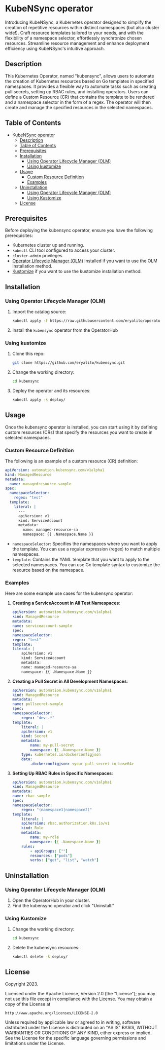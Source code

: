 # KubeNSync operator
Introducing KubeNSync, a Kubernetes operator designed to simplify the creation of repetitive resources within distinct namespaces (but also cluster wide!). Craft resource templates tailored to your needs, and with the flexibility of a namespace selector, effortlessly synchronize chosen resources. Streamline resource management and enhance deployment efficiency using KubeNSync's intuitive approach.

## Description
This Kubernetes Operator, named "kubensync", allows users to automate the creation of Kubernetes resources based on Go templates in specified namespaces. It provides a flexible way to automate tasks such as creating pull secrets, setting up RBAC rules, and installing operators. Users can define a Custom Resource (CR) that contains the template to be rendered and a namespace selector in the form of a regex. The operator will then create and manage the specified resources in the selected namespaces.

## Table of Contents

- [KubeNSync operator](#kubensync-operator)
  - [Description](#description)
  - [Table of Contents](#table-of-contents)
  - [Prerequisites](#prerequisites)
  - [Installation](#installation)
    - [Using Operator Lifecycle Manager (OLM)](#using-operator-lifecycle-manager-olm)
    - [Using kustomize](#using-kustomize)
  - [Usage](#usage)
    - [Custom Resource Definition](#custom-resource-definition)
    - [Examples](#examples)
  - [Uninstallation](#uninstallation)
    - [Using Operator Lifecycle Manager (OLM)](#using-operator-lifecycle-manager-olm-1)
    - [Using Kustomize](#using-kustomize-1)
  - [License](#license)

## Prerequisites

Before deploying the kubensync operator, ensure you have the following prerequisites:

- Kubernetes cluster up and running.
- `kubectl` CLI tool configured to access your cluster.
- `cluster-admin` privileges.
- [Operator Lifecycle Manager (OLM)](https://github.com/operator-framework/operator-lifecycle-manager) installed if you want to use the OLM installation method.
- [Kustomize](https://kustomize.io/) if you want to use the kustomize installation method.

## Installation

### Using Operator Lifecycle Manager (OLM)

1. Import the catalog source:
    ```bash
    kubectl apply -f https://raw.githubusercontent.com/eryalito/operator-catalog/main/samples/catalogsource.yml
    ```
2. Install the `kubensync` operator from the OperatorHub

### Using kustomize

1. Clone this repo:
    ```bash
    git clone https://github.com/eryalito/kubensync.git
    ```
2. Change the working directory:
    ```bash
    cd kubensync
    ```
3. Deploy the operator and its resources:
    ```bash
    kubectl apply -k deploy/
    ```

## Usage

Once the kubensync operator is installed, you can start using it by defining custom resources (CRs) that specify the resources you want to create in selected namespaces.

### Custom Resource Definition

The following is an example of a custom resource (CR) definition:

```yaml
apiVersion: automation.kubensync.com/v1alpha1
kind: ManagedResource
metadata:
  name: managedresource-sample
spec:
  namespaceSelector:
    regex: "test"
  template:
    literal: |
      ---
      apiVersion: v1
      kind: ServiceAccount
      metadata:
        name: managed-resource-sa
        namespace: {{ .Namespace.Name }}
```
- `namespaceSelector`: Specifies the namespaces where you want to apply the template. You can use a regular expression (regex) to match multiple namespaces.
- `template`: Contains the YAML template that you want to apply to the selected namespaces. You can use Go template syntax to customize the resource based on the namespace.

### Examples

Here are some example use cases for the kubensync operator:

1. **Creating a ServiceAccount in All Test Namespaces**:
    ```yaml
    apiVersion: automation.kubensync.com/v1alpha1
    kind: ManagedResource
    metadata:
    name: serviceaccount-sample
    spec:
    namespaceSelector:
    regex: "test"
    template:
    literal: |
        apiVersion: v1
        kind: ServiceAccount
        metadata:
        name: managed-resource-sa
        namespace: {{ .Namespace.Name }}
    ```
2. **Creating a Pull Secret in All Development Namespaces**:
    ```yaml
    apiVersion: automation.kubensync.com/v1alpha1
    kind: ManagedResource
    metadata:
    name: pullsecret-sample
    spec:
    namespaceSelector:
        regex: "dev-.*"
    template:
        literal: |
        apiVersion: v1
        kind: Secret
        metadata:
            name: my-pull-secret
            namespace: {{ .Namespace.Name }}
        type: kubernetes.io/dockerconfigjson
        data:
            .dockerconfigjson: <your pull secret in base64>

    ```
3. **Setting Up RBAC Rules in Specific Namespaces**:
    ```yaml
    apiVersion: automation.kubensync.com/v1alpha1
    kind: ManagedResource
    metadata:
    name: rbac-sample
    spec:
    namespaceSelector:
        regex: "(namespace1|namespace2)"
    template:
        literal: |
        apiVersion: rbac.authorization.k8s.io/v1
        kind: Role
        metadata:
            name: my-role
            namespace: {{ .Namespace.Name }}
        rules:
            - apiGroups: [""]
            resources: ["pods"]
            verbs: ["get", "list", "watch"]
    ```

## Uninstallation

### Using Operator Lifecycle Manager (OLM)
1. Open the OperatorHub in your cluster.
2. Find the kubensync operator and click "Uninstall."

### Using Kustomize
1. Change the working directory:
    ```bash
    cd kubensync
    ```
2. Delete the kubensync resources:
    ```bash
    kubectl delete -k deploy/
    ```

## License

Copyright 2023.

Licensed under the Apache License, Version 2.0 (the "License");
you may not use this file except in compliance with the License.
You may obtain a copy of the License at

    http://www.apache.org/licenses/LICENSE-2.0

Unless required by applicable law or agreed to in writing, software
distributed under the License is distributed on an "AS IS" BASIS,
WITHOUT WARRANTIES OR CONDITIONS OF ANY KIND, either express or implied.
See the License for the specific language governing permissions and
limitations under the License.

